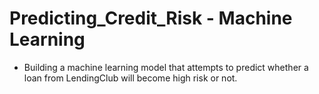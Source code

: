 # Predicting_Credit_Risk - Machine Learning
* Building a machine learning model that attempts to predict whether a loan from LendingClub will become high risk or not.
